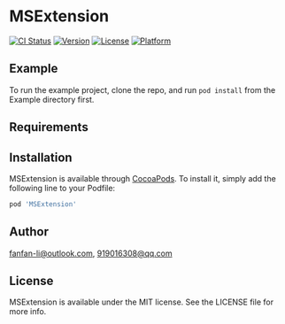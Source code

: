 # MSExtension

[![CI Status](https://img.shields.io/travis/fanfan-li@outlook.com/MSExtension.svg?style=flat)](https://travis-ci.org/fanfan-li@outlook.com/MSExtension)
[![Version](https://img.shields.io/cocoapods/v/MSExtension.svg?style=flat)](https://cocoapods.org/pods/MSExtension)
[![License](https://img.shields.io/cocoapods/l/MSExtension.svg?style=flat)](https://cocoapods.org/pods/MSExtension)
[![Platform](https://img.shields.io/cocoapods/p/MSExtension.svg?style=flat)](https://cocoapods.org/pods/MSExtension)

## Example

To run the example project, clone the repo, and run `pod install` from the Example directory first.

## Requirements

## Installation

MSExtension is available through [CocoaPods](https://cocoapods.org). To install
it, simply add the following line to your Podfile:

```ruby
pod 'MSExtension'
```

## Author

fanfan-li@outlook.com, 919016308@qq.com

## License

MSExtension is available under the MIT license. See the LICENSE file for more info.
